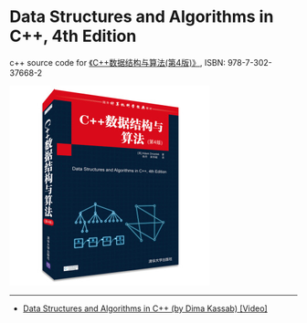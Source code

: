 # Data Structures and Algorithms in C++, 4th Edition

c++ source code for [《C++数据结构与算法(第4版)》](http://www.tupwk.com.cn/cata/viewbook.asp?id=2871), ISBN: 978-7-302-37668-2

![978-7-302-37668-2.jpg](978-7-302-37668-2.jpg)

-----

* [Data Structures and Algorithms in C++ (by Dima Kassab) [Video]](https://www.oreilly.com/library/view/data-structures-and/9781618660541/)
